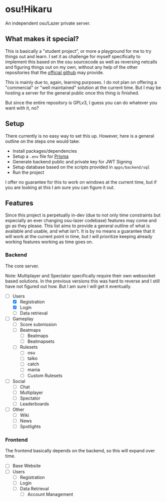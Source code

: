 # osu!Hikaru

An independent osu!Lazer private server.

## What makes it special?

This is basically a "student project", or more a playground for me to try things out and learn. I set it as challenge for myself specifically to implement this based on the osu sourcecode as well as reversing netcalls and figuring things out on my own, without any help of the other repositories that the [official github](https://github.com/ppy/) may provide.

This is mainly due to, again, learning purposes. I do not plan on offering a "commercial" or "well maintained" solution at the current time. But I may be hosting a server for the general public once this thing is finished. 

But since the entire repository is GPLv3, I guess you can do whatever you want with it, no?

## Setup

There currently is no easy way to set this up. However, here is a general outline on the steps one would take:

- Install packages/dependencies
- Setup a `.env` file for [Prisma](https://www.prisma.io/) 
- Generate backend public and private key for JWT Signing
- Setup database based on the scripts provided in `apps/backend/sql`
- Run the project

I offer no guarantee for this to work on windows at the current time, but if you are looking at this I am sure you can figure it out.

## Features

Since this project is perpetually in-dev (due to not only time constraints but especially an ever changing osu-lazer codebase) features may come and go as they please. This list aims to provide a general outline of what is available and usable, and what isn't. It is by no means a guarantee that it will work at the current point in time, but I will prioritize keeping already working features working as time goes on.

### Backend

The core server.

Note: Multiplayer and Spectator specifically require their own websocket based solutions. In the previous versions this was hard to reverse and I still have not figured out how. But I am sure I will get it eventually.

- [ ] Users
  - [x] Registration
  - [x] Login
  - [ ] Data retrieval
- [ ] Gameplay
  - [ ] Score submission
  - [ ] Beatmaps
    - [ ] Beatmaps
    - [ ] Beatmapsets
  - [ ] Rulesets
    - [ ] osu
    - [ ] taiko
    - [ ] catch
    - [ ] mania
    - [ ] Custom Rulesets
- [ ] Social
  - [ ] Chat
  - [ ] Multiplayer
  - [ ] Spectator
  - [ ] Leaderboards 
- [ ] Other
  - [ ] Wiki
  - [ ] News
  - [ ] Spotlights

### Frontend

The frontend basically depends on the backend, so this will expand over time.

- [ ] Base Website
- [ ] Users
  - [ ] Registration
  - [ ] Login
  - [ ] Data Retrieval
    - [ ] Account Management